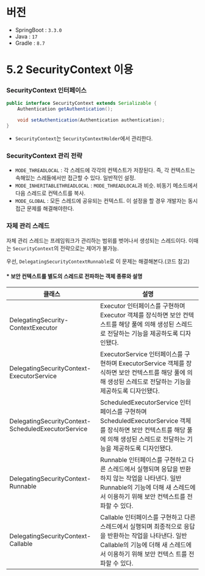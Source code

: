 # 버전
- SpringBoot : `3.3.0`
- Java : `17`
- Gradle : `8.7`

# 5.2 SecurityContext 이용

### SecurityContext 인터페이스

```java
public interface SecurityContext extends Serializable {
    Authentication getAuthentication();

    void setAuthentication(Authentication authentication);
}
```

- `SecurityContext`는 `SecurityContextHolder`에서 관리한다.

### SecurityContext 관리 전략

- `MODE_THREADLOCAL` : 각 스레드에 각각의 컨텍스트가 저장된다. 즉, 각 컨텍스트는 속해있는 스레들에서만 접근할 수 있다. 일반적인 설정.
- `MODE_INHERITABLETHREADLOCAL` : `MODE_THREADLOCAL`과 비슷. 비동기 메소드에서 다음 스레드로 컨텍스트를 복사.
- `MODE_GLOBAL` : 모든 스레드에 공유되는 컨텍스트. 이 설정을 할 경우 개발자는 동시접근 문제를 해결해야한다.

### 자체 관리 스레드

자체 관리 스레드는 프레임워크가 관리하는 범위를 벗어나서 생성되는 스레드이다. 이때는 `SecurityContext`의 전략으로는 제어가 불가능.

우선, `DelegatingSecurityContextRunnable`로 이 문제는 해결해본다.(코드 참고)

#### * 보안 컨텍스트를 별도의 스레드로 전파하는 객체 종류와 설명 
| 클래스                                                | 설명                                                                                                                      |
|----------------------------------------------------|-------------------------------------------------------------------------------------------------------------------------|
| DelegatingSecurity-ContextExecutor                 | Executor 인터페이스를 구현하며 Executor 객체를 장식하면 보안 컨텍스트를 해당 풀에 의해 생성된 스레드로 전달하는 기능을 제공하도록 디자인됐다.                                 |
| DelegatingSecurityContext-ExecutorService          | ExecutorService 인터페이스를 구현하며 ExecutorService 객체를 장식하면 보안 컨텍스트를 해당 풀에 의해 생성된 스레드로 전달하는 기능을 제공하도록 디자인됐다.                   |
| DelegatingSecurityContext-ScheduledExecutorService | ScheduledExecutorService 인터페이스를 구현하며 ScheduledExecutorService 객체를 장식하면 보안 컨텍스트를 해당 풀에 의해 생성된 스레드로 전달하는 기능을 제공하도록 디자인됐다. |
| DelegatingSecurityContext-Runnable                 | Runnable 인터페이스를 구현하고 다른 스레드에서 실행되며 응답을 반환하지 않는 작업을 나타낸다. 일반 Runnable의 기능에 더해 새 스레드에서 이용하기 위해 보안 컨텍스트를 전파할 수 있다.         |
| DelegatingSecurityContext-Callable                 | Callable 인터페이스를 구현하고 다른 스레드에서 실행되며 최종적으로 응답을 반환하는 작업을 나타낸다. 일반 Callable의 기능에 더해 새 스레드에서 이용하기 위해 보안 컨텍스 트를 전파할 수 있다.     |
